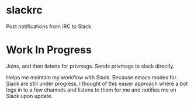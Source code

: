 # slackrc
Post notifications from IRC to Slack

# Work In Progress

Joins, and then listens for privmsgs. Sends privmsgs to slack directly.

Helps me maintain my workflow with Slack. Because emacs modes for Slack are still under progress,
I thought of this easier approach where a bot logs in to a few channels and listens to them for me
and notifies me on Slack upon update.
